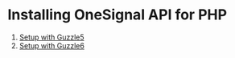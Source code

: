 # Installing OneSignal API for PHP

1. [Setup with Guzzle5](/docs/setup-guzzle5.md)
2. [Setup with Guzzle6](/docs/setup-guzzle5.md)
